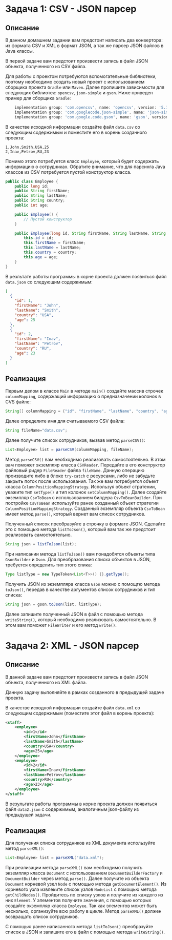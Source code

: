 # Задача 1: CSV - JSON парсер

## Описание

В данном домашнем задании вам предстоит написать два конвертора: из формата CSV и XML в формат JSON, а так же парсер
JSON файлов в Java классы.

В первой задаче вам предстоит произвести запись в файл JSON объекта, полученного из CSV файла.

Для работы с проектом потребуются вспомогательные библиотеки, поэтому необходимо создать новый проект с использованием
сборщика проекта `Gradle` или `Maven`. Далее пропишите зависимости для следующих библиотек: `opencsv`, `json-simple`
и `gson`. Ниже приведен пример для сборщика `Gradle`:

```gradle
    implementation group: 'com.opencsv', name: 'opencsv', version: '5.1'
    implementation group: 'com.googlecode.json-simple', name: 'json-simple', version: '1.1.1'
    implementation group: 'com.google.code.gson', name: 'gson', version: '2.8.2'
```

В качестве исходной информации создайте файл `data.csv` со следующим содержимым и поместите его в корень созданного
проекта:

```csv
1,John,Smith,USA,25
2,Inav,Petrov,RU,23
```

Помимо этого потребуется класс `Employee`, который будет содержать информацию о сотрудниках. Обратите внимание, что для
парсинга Java классов из CSV потребуется пустой конструктор класса.

```java
public class Employee {
    public long id;
    public String firstName;
    public String lastName;
    public String country;
    public int age;

    public Employee() {
        // Пустой конструктор
    }

    public Employee(long id, String firstName, String lastName, String country, int age) {
        this.id = id;
        this.firstName = firstName;
        this.lastName = lastName;
        this.country = country;
        this.age = age;
    }   
}
``` 

В резльтате работы программы в корне проекта должен появиться файл `data.json` со следующим содержимым:

```json
[
  {
    "id": 1,
    "firstName": "John",
    "lastName": "Smith",
    "country": "USA",
    "age": 25
  },
  {
    "id": 2,
    "firstName": "Inav",
    "lastName": "Petrov",
    "country": "RU",
    "age": 23
  }
]
```

## Реализация

Первым делом в классе `Main` в методе `main()` создайте массив строчек `columnMapping`, содержащий информацию о
предназначении колонок в CVS файле:

```java
String[] columnMapping = {"id", "firstName", "lastName", "country", "age"};
```

Далее определите имя для считываемого CSV файла:

```java
String fileName="data.csv";
```

Далее получите список сотрудников, вызвав метод `parseCSV()`:

```java
List<Employee> list = parseCSV(columnMapping, fileName);
```

Метод `parseCSV()` вам необходимо реализовать самостоятельно. В этом вам поможет экземпляр класса `CSVReader`. Передайте
в его конструктор файловый ридер `FileReader` файла `fileName`. Данную операцию производите либо в блоке `try-catch` с
ресурсами, либо не забудьте закрыть поток после использования. Так же вам потребуется объект
класса `ColumnPositionMappingStrategy`. Используя объект стратении, укажите тип `setType()` и тип
колонок `setColumnMapping()`. Далее создайте экземпляр `CsvToBean` с использованием билдера `CsvToBeanBuilder`. При
постройке `CsvToBean` используйте ранее созданный объект стратегии `ColumnPositionMappingStrategy`. Созданный экземпляр
объекта `CsvToBean` имеет метод `parse()`, который вернет вам список сотрудников.

Полученный список преобразуйте в строчку в формате JSON. Сделайте это с помощью метода `listToJson()`, который вам так
же предстоит реализовать самостоятельно.

```java
String json = listToJson(list);
```

При написании метода `listToJson()` вам понадобятся объекты типа `GsonBuilder` и `Gson`. Для преобразования списка
объектов в JSON, требуется определить тип этого спика:

```java
Type listType = new TypeToken<List<T>>() {}.getType();
```

Получить JSON из экземпляра класса `Gson` можно с помощтю метода `toJson()`, передав в качестве аргументов список
сотрудников и тип списка:

```java
String json = gson.toJson(list, listType);
```

Далее запишите полученный JSON в файл с помощью метода `writeString()`, который необходимо реализовать самостоятельно. В
этом вам поможет `FileWriter` и его метод `write()`.

# Задача 2: XML - JSON парсер

## Описание
В данной задаче вам предстоит произвести запись в файл JSON объекта, полученного из XML файла.

Данную задачу выполняйте в рамках созданного в предыдущей задаче проекта.

В качестве исходной информации создайте файл `data.xml` со следующим содержимым (поместите этот файл в корень проекта):
```xml
<staff>
    <employee>
        <id>1</id>
        <firstName>John</firstName>
        <lastName>Smith</lastName>
        <country>USA</country>
        <age>25</age>
    </employee>
    <employee>
        <id>2</id>
        <firstName>Inav</firstName>
        <lastName>Petrov</lastName>
        <country>RU</country>
        <age>23</age>
    </employee>
</staff>
```
В резyльтате работы программы в корне проекта должен появиться файл `data2.json` с содержимым, аналогичным json-файлу из предыдущей задачи.

## Реализация
Для получения списка сотрудников из XML документа используйте метод `parseXML()`:
```java
List<Employee> list = parseXML("data.xml");
```
При реализации метода `parseXML()` вам необходимо получить экземпляр класса `Document` с использованием `DocumentBuilderFactory` и `DocumentBuilder` через метод `parse()`. Далее получите из объекта `Document` корневой узел `Node` с помощью метода `getDocumentElement()`. Из корневого узла извлеките список узлов `NodeList` с помощью метода `getChildNodes()`. Пройдитесь по списку узлов и получите из каждого из них `Element`. У элементов получите значения, с помощью которых создайте экземпляр класса `Employee`. Так как элементов может быть несколько, организуйте всю работу в цикле. Метод `parseXML()` должен возвращать список сотрудников. 

С помощью ранее написанного метода `listToJson()` преобразуйте список в JSON и запишите его в файл c помощью метода `writeString()`.
